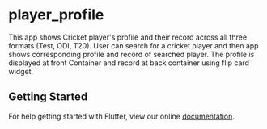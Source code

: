 # player_profile

This app shows Cricket player's profile and their record across all three formats (Test, ODI, T20). User can search for a cricket player and then app shows corresponding profile and record of searched player. The profile is displayed at front Container and record at back container using flip card widget.



## Getting Started

For help getting started with Flutter, view our online
[documentation](https://flutter.io/).
